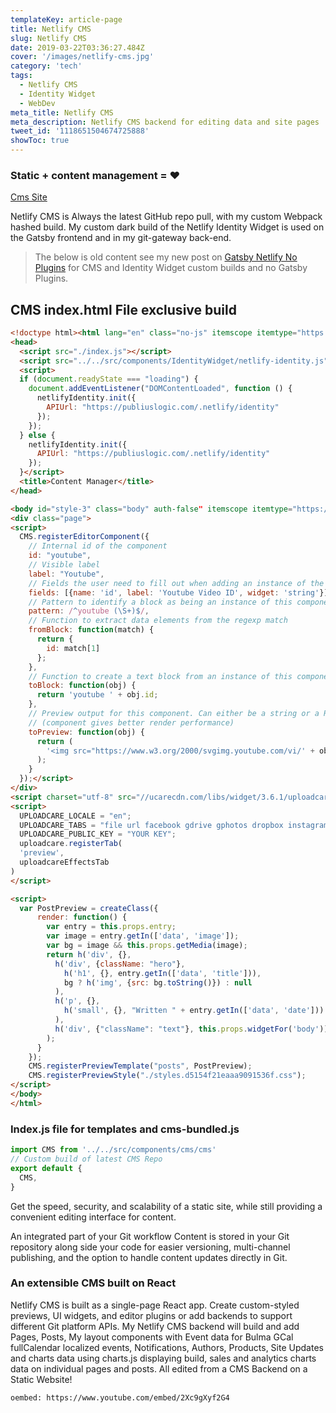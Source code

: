 ```yaml
---
templateKey: article-page
title: Netlify CMS
slug: Netlify CMS
date: 2019-03-22T03:36:27.484Z
cover: '/images/netlify-cms.jpg'
category: 'tech'
tags:
  - Netlify CMS
  - Identity Widget
  - WebDev
meta_title: Netlify CMS
meta_description: Netlify CMS backend for editing data and site pages
tweet_id: '1118651504674725888'
showToc: true
---
```

 
### Static + content management = ♥

[Cms Site](https://www.netlifycms.org/)

Netlify CMS is Always the latest GitHub repo pull, with my custom Webpack hashed build.
My custom dark build of the Netlify Identity Widget is used on the Gatsby frontend and in my git-gateway back-end.

> The below is old content see my new post on [Gatsby Netlify No Plugins](https://publiuslogic.com/blog/gatsby-netlify-no-plugins/) for CMS and Identity Widget custom builds and no Gatsby Plugins.

## CMS index.html File exclusive build

```html
<!doctype html><html lang="en" class="no-js" itemscope itemtype="https://schema.org/WebSite">
<head>
  <script src="./index.js"></script>
  <script src="../../src/components/IdentityWidget/netlify-identity.js"></script>
  <script>
  if (document.readyState === "loading") {
    document.addEventListener("DOMContentLoaded", function () {
      netlifyIdentity.init({
        APIUrl: "https://publiuslogic.com/.netlify/identity"
      });
    });
  } else {
    netlifyIdentity.init({
      APIUrl: "https://publiuslogic.com/.netlify/identity"
    });
  }</script>
  <title>Content Manager</title>
</head>

<body id="style-3" class="body" auth-false" itemscope itemtype="https://schema.org/WebPage">
<div class="page">
<script>
  CMS.registerEditorComponent({
    // Internal id of the component
    id: "youtube",
    // Visible label
    label: "Youtube",
    // Fields the user need to fill out when adding an instance of the component
    fields: [{name: 'id', label: 'Youtube Video ID', widget: 'string'}],
    // Pattern to identify a block as being an instance of this component
    pattern: /^youtube (\S+)$/,
    // Function to extract data elements from the regexp match
    fromBlock: function(match) {
      return {
        id: match[1]
      };
    },
    // Function to create a text block from an instance of this component
    toBlock: function(obj) {
      return 'youtube ' + obj.id;
    },
    // Preview output for this component. Can either be a string or a React component
    // (component gives better render performance)
    toPreview: function(obj) {
      return (
        '<img src="https://www.w3.org/2000/svgimg.youtube.com/vi/' + obj.id + '/maxresdefault.jpg" alt="Youtube Video"/>'
      );
    }
  });</script>
</div>
<script charset="utf-8" src="//ucarecdn.com/libs/widget/3.6.1/uploadcare.full.min.js"></script>
<script>
  UPLOADCARE_LOCALE = "en";
  UPLOADCARE_TABS = "file url facebook gdrive gphotos dropbox instagram evernote flickr skydrive";
  UPLOADCARE_PUBLIC_KEY = "YOUR KEY";
  uploadcare.registerTab(
  'preview',
  uploadcareEffectsTab
)
</script>

<script>
  var PostPreview = createClass({
      render: function() {
        var entry = this.props.entry;
        var image = entry.getIn(['data', 'image']);
        var bg = image && this.props.getMedia(image);
        return h('div', {},
          h('div', {className: "hero"},
            h('h1', {}, entry.getIn(['data', 'title'])),
            bg ? h('img', {src: bg.toString()}) : null
          ),
          h('p', {},
            h('small', {}, "Written " + entry.getIn(['data', 'date']))
          ),
          h('div', {"className": "text"}, this.props.widgetFor('body'))
        );
      }
    });
    CMS.registerPreviewTemplate("posts", PostPreview);
    CMS.registerPreviewStyle("./styles.d5154f21eaaa9091536f.css");
</script>
</body>
</html>
```

### Index.js file for templates and cms-bundled.js

```jsx
import CMS from '../../src/components/cms/cms'
// Custom build of latest CMS Repo
export default {
  CMS,
}
```

Get the speed, security, and scalability of a static site, while still providing a convenient editing interface for content.

An integrated part of your Git workflow
Content is stored in your Git repository along side your code for easier versioning, multi-channel publishing, and the option to handle content updates directly in Git.

### An extensible CMS built on React

Netlify CMS is built as a single-page React app. Create custom-styled previews, UI widgets, and editor plugins or add backends to support different Git platform APIs.
My Netlify CMS backend will build and add Pages, Posts, My layout components with Event data for Bulma GCal fullCalendar localized events, Notifications, Authors, Products, Site Updates and charts data using charts.js displaying build, sales and analytics charts data on individual pages and posts. All edited from a CMS Backend on a Static Website!

`oembed: https://www.youtube.com/embed/2Xc9gXyf2G4`